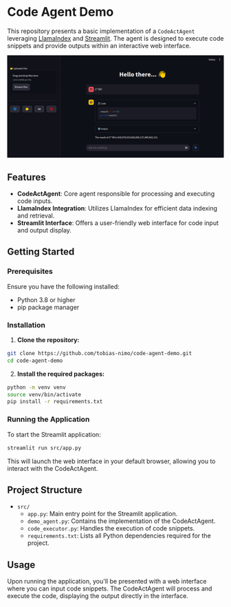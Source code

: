 # Code Agent Demo
This repository presents a basic implementation of a `CodeActAgent` leveraging [LlamaIndex](https://github.com/jerryjliu/llama_index) and [Streamlit](https://streamlit.io/). The agent is designed to execute code snippets and provide outputs within an interactive web interface.

![UI](images/ui-preview.png)

## Features
- **CodeActAgent**: Core agent responsible for processing and executing code inputs.
- **LlamaIndex Integration**: Utilizes LlamaIndex for efficient data indexing and retrieval.
- **Streamlit Interface**: Offers a user-friendly web interface for code input and output display.

## Getting Started
### Prerequisites
Ensure you have the following installed:
- Python 3.8 or higher
- pip package manager

### Installation
1. **Clone the repository:**
```bash
git clone https://github.com/tobias-nimo/code-agent-demo.git
cd code-agent-demo
```

2. **Install the required packages:**
```bash
python -m venv venv
source venv/bin/activate
pip install -r requirements.txt
```
### Running the Application
To start the Streamlit application:
```bash
streamlit run src/app.py
```
This will launch the web interface in your default browser, allowing you to interact with the CodeActAgent.

## Project Structure
- `src/`
    - `app.py`: Main entry point for the Streamlit application.
    - `demo_agent.py`: Contains the implementation of the CodeActAgent.
    - `code_executor.py`: Handles the execution of code snippets.
    - `requirements.txt`: Lists all Python dependencies required for the project.

## Usage
Upon running the application, you'll be presented with a web interface where you can input code snippets. The CodeActAgent will process and execute the code, displaying the output directly in the interface.
